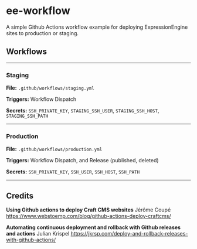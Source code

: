 # ee-workflow
A simple Github Actions workflow example for deploying ExpressionEngine sites to production or staging.

## Workflows
---
### Staging
**File:** `.github/workflows/staging.yml`

**Triggers:** Workflow Dispatch

**Secrets:** `SSH_PRIVATE_KEY`, `STAGING_SSH_USER`, `STAGING_SSH_HOST`, `STAGING_SSH_PATH`

----

### Production
**File:** `.github/workflows/production.yml`

**Triggers:** Workflow Dispatch, and Release (published, deleted)

**Secrets:** `SSH_PRIVATE_KEY`, `SSH_USER`, `SSH_HOST`, `SSH_PATH`

---
## Credits

**Using Github actions to deploy Craft CMS websites**
Jérôme Coupé
https://www.webstoemp.com/blog/github-actions-deploy-craftcms/

**Automating continuous deployment and rollback with Github releases and actions**
Julian Krispel
https://jkrsp.com/deploy-and-rollback-releases-with-github-actions/
